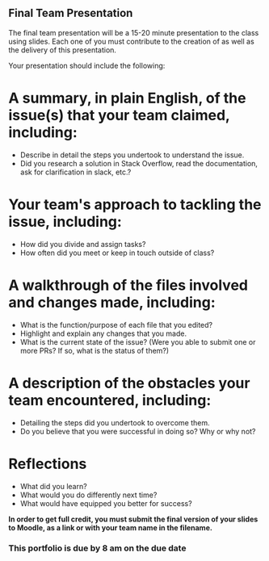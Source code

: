 ## Final Team Presentation

The final team presentation will be a 15-20 minute presentation to the class using slides. Each one of you must contribute to the creation of as well as the delivery of this presentation.

Your presentation should include the following:

# A summary, in plain English, of the issue(s) that your team claimed, including:
  - Describe in detail the steps you undertook to understand the issue.
  - Did you research a solution in Stack Overflow, read the documentation, ask for clarification in slack, etc.?
# Your team's approach to tackling the issue, including:
  - How did you divide and assign tasks?
  - How often did you meet or keep in touch outside of class?
# A walkthrough of the files involved and changes made, including:
  - What is the function/purpose of each file that you edited?
  - Highlight and explain any changes that you made.
  - What is the current state of the issue? (Were you able to submit one or more PRs? If so, what is the status of them?)
# A description of the obstacles your team encountered, including:
  - Detailing the steps did you undertook to overcome them.
  - Do you believe that you were successful in doing so? Why or why not?
# Reflections
  - What did you learn?
  - What would you do differently next time?
  - What would have equipped you better for success?

**In order to get full credit, you must submit the final version of your slides to Moodle, as a link or with your team name in the filename.**

### This portfolio is due by 8 am on the due date
